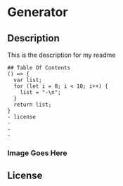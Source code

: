
  # Generator

  ## Description


  This is the description for my readme

  
    ## Table Of Contents
    () => {
      var list;
      for (let i = 0; i < 10; i++) {
        list = "-\n";
      }
      return list;
    }
    - license
    -
    -
    -


    

  ### Image Goes Here

  ## License


